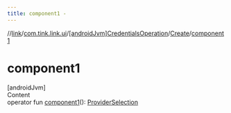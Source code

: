 ```yaml
---
title: component1 -
---
```

//[link](../../../index.md)/[com.tink.link.ui](../../index.md)/[[androidJvm]CredentialsOperation](../index.md)/[Create](index.md)/[component1](component1.md)



# component1  
[androidJvm]  
Content  
operator fun [component1](component1.md)(): [ProviderSelection](../../[android-jvm]-provider-selection/index.md)  



